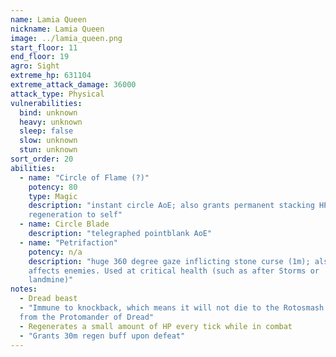 ```yaml
---
name: Lamia Queen
nickname: Lamia Queen
image: ../lamia_queen.png
start_floor: 11
end_floor: 19
agro: Sight
extreme_hp: 631104
extreme_attack_damage: 36000
attack_type: Physical
vulnerabilities:
  bind: unknown
  heavy: unknown
  sleep: false
  slow: unknown
  stun: unknown
sort_order: 20
abilities:
  - name: "Circle of Flame (?)"
    potency: 80
    type: Magic
    description: "instant circle AoE; also grants permanent stacking HP
    regeneration to self"
  - name: Circle Blade
    description: "telegraphed pointblank AoE"
  - name: "Petrifaction"
    potency: n/a
    description: "huge 360 degree gaze inflicting stone curse (1m); also
    affects enemies. Used at critical health (such as after Storms or
    landmine)"
notes:
  - Dread beast
  - "Immune to knockback, which means it will not die to the Rotosmash ability
  from the Protomander of Dread"
  - Regenerates a small amount of HP every tick while in combat
  - "Grants 30m regen buff upon defeat"
---
```

